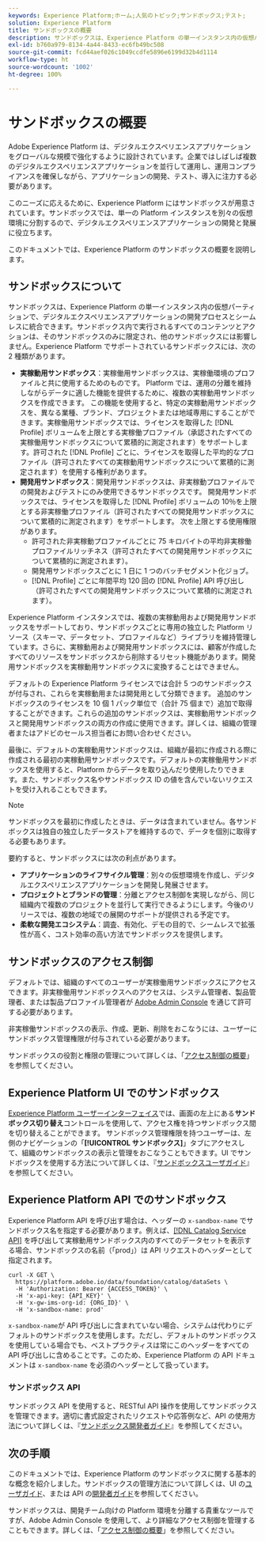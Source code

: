 ```yaml
---
keywords: Experience Platform;ホーム;人気のトピック;サンドボックス;テスト;
solution: Experience Platform
title: サンドボックスの概要
description: サンドボックスは、Experience Platform の単一インスタンス内の仮想パーティションで、デジタルエクスペリエンスアプリケーションの開発プロセスとシームレスに統合できます。
exl-id: b760a979-8134-4a44-8433-ec6fb49bc508
source-git-commit: fcd44aef026c1049ccdfe5896e6199d32b4d1114
workflow-type: ht
source-wordcount: '1002'
ht-degree: 100%

---
```


# サンドボックスの概要

Adobe Experience Platform は、デジタルエクスペリエンスアプリケーションをグローバルな規模で強化するように設計されています。企業ではしばしば複数のデジタルエクスペリエンスアプリケーションを並行して運用し、運用コンプライアンスを確保しながら、アプリケーションの開発、テスト、導入に注力する必要があります。

このニーズに応えるために、Experience Platform にはサンドボックスが用意されています。サンドボックスでは、単一の Platform インスタンスを別々の仮想環境に分割するので、デジタルエクスペリエンスアプリケーションの開発と発展に役立ちます。

このドキュメントでは、Experience Platform のサンドボックスの概要を説明します。

## サンドボックスについて

サンドボックスは、Experience Platform の単一インスタンス内の仮想パーティションで、デジタルエクスペリエンスアプリケーションの開発プロセスとシームレスに統合できます。サンドボックス内で実行されるすべてのコンテンツとアクションは、そのサンドボックスのみに限定され、他のサンドボックスには影響しません。Experience Platform でサポートされているサンドボックスには、次の 2 種類があります。

* **実稼動用サンドボックス**：実稼働用サンドボックスは、実稼働環境のプロファイルと共に使用するためのものです。 Platform では、運用の分離を維持しながらデータに適した機能を提供するために、複数の実稼動用サンドボックスを作成できます。 この機能を使用すると、特定の実稼動用サンドボックスを、異なる業種、ブランド、プロジェクトまたは地域専用にすることができます。実稼働用サンドボックスでは、ライセンスを取得した [!DNL Profile] ボリュームを上限とする実稼働プロファイル（承認されたすべての実稼働用サンドボックスについて累積的に測定されます）をサポートします。許可された [!DNL Profile] ごとに、ライセンスを取得した平均的なプロファイル（許可されたすべての実稼動用サンドボックスについて累積的に測定されます）を使用する権利があります。
* **開発用サンドボックス**：開発用サンドボックスは、非実稼動プロファイルでの開発およびテストにのみ使用できるサンドボックスです。 開発用サンドボックスでは、ライセンスを取得した [!DNL Profile] ボリュームの 10％を上限とする非実稼働プロファイル（許可されたすべての開発用サンドボックスについて累積的に測定されます）をサポートします。 次を上限とする使用権限があります。
   * 許可された非実稼動プロファイルごとに 75 キロバイトの平均非実稼働プロファイルリッチネス（許可されたすべての開発用サンドボックスについて累積的に測定されます）。
   * 開発用サンドボックスごとに 1 日に 1 つのバッチセグメント化ジョブ。
   * [!DNL Profile] ごとに年間平均 120 回の [!DNL Profile] API 呼び出し（許可されたすべての開発用サンドボックスについて累積的に測定されます）。

Experience Platform インスタンスでは、複数の実稼動用および開発用サンドボックスをサポートしており、サンドボックスごとに専用の独立した Platform リソース（スキーマ、データセット、プロファイルなど）ライブラリを維持管理しています。さらに、実稼動用および開発用サンドボックスには、顧客が作成したすべてのリソースをサンドボックスから削除するリセット機能があります。開発用サンドボックスを実稼動用サンドボックスに変換することはできません。

デフォルトの Experience Platform ライセンスでは合計 5 つのサンドボックスが付与され、これらを実稼動用または開発用として分類できます。 追加のサンドボックスのライセンスを 10 個 1 パック単位で（合計 75 個まで）追加で取得することができます。これらの追加のサンドボックスは、実稼動用サンドボックスと開発用サンドボックスの両方の作成に使用できます。詳しくは、組織の管理者またはアドビのセールス担当者にお問い合わせください。

最後に、デフォルトの実稼動用サンドボックスは、組織が最初に作成される際に作成される最初の実稼動用サンドボックスです。デフォルトの実稼働用サンドボックスを使用すると、Platform からデータを取り込んだり使用したりできます。また、サンドボックス名やサンドボックス ID の値を含んでいないリクエストを受け入れることもできます。 

>[!NOTE]
>
> サンドボックスを最初に作成したときは、データは含まれていません。各サンドボックスは独自の独立したデータストアを維持するので、データを個別に取得する必要もあります。

要約すると、サンドボックスには次の利点があります。

* **アプリケーションのライフサイクル管理**：別々の仮想環境を作成し、デジタルエクスペリエンスアプリケーションを開発し発展させます。
* **プロジェクトとブランドの管理**：分離とアクセス制御を実現しながら、同じ組織内で複数のプロジェクトを並行して実行できるようにします。今後のリリースでは、複数の地域での展開のサポートが提供される予定です。
* **柔軟な開発エコシステム**：調査、有効化、デモの目的で、シームレスで拡張性が高く、コスト効率の高い方法でサンドボックスを提供します。

## サンドボックスのアクセス制御

デフォルトでは、組織のすべてのユーザーが実稼働用サンドボックスにアクセスできます。非実稼働用サンドボックスへのアクセスは、システム管理者、製品管理者、または製品プロファイル管理者が [Adobe Admin Console](https://adminconsole.adobe.com) を通じて許可する必要があります。

非実稼働サンドボックスの表示、作成、更新、削除をおこなうには、ユーザーにサンドボックス管理権限が付与されている必要があります。

サンドボックスの役割と権限の管理について詳しくは、「[アクセス制御の概要](../access-control/home.md)」を参照してください。

## Experience Platform UI でのサンドボックス

[Experience Platform ユーザーインターフェイス](https://platform.adobe.com)では、画面の左上にある&#x200B;**サンドボックス切り替え**&#x200B;コントロールを使用して、アクセス権を持つサンドボックス間を切り替えることができます。  サンドボックス管理権限を持つユーザーは、左側のナビゲーションの「**[!UICONTROL サンドボックス]**」タブにアクセスして、組織のサンドボックスの表示と管理をおこなうこともできます。UI でサンドボックスを使用する方法について詳しくは、『[サンドボックスユーザガイド](ui/overview.md)』を参照してください。

## Experience Platform API でのサンドボックス

Experience Platform API を呼び出す場合は、ヘッダーの `x-sandbox-name` でサンドボックス名を指定する必要があります。例えば、[[!DNL Catalog Service API]](https://www.adobe.io/experience-platform-apis/references/catalog/) を呼び出して実稼動用サンドボックス内のすべてのデータセットを表示する場合、サンドボックスの名前（「prod」）は API リクエストのヘッダーとして指定されます。

```shell
curl -X GET \
  https://platform.adobe.io/data/foundation/catalog/dataSets \
  -H 'Authorization: Bearer {ACCESS_TOKEN}' \
  -H 'x-api-key: {API_KEY}' \
  -H 'x-gw-ims-org-id: {ORG_ID}' \
  -H 'x-sandbox-name: prod'
```

`x-sandbox-name`が API 呼び出しに含まれていない場合、システムは代わりにデフォルトのサンドボックスを使用します。ただし、デフォルトのサンドボックスを使用している場合でも、ベストプラクティスは常にこのヘッダーをすべての API 呼び出しに含めることです。このため、Experience Platform の API ドキュメントは `x-sandbox-name` を必須のヘッダーとして扱っています。

### サンドボックス API

サンドボックス API を使用すると、RESTful API 操作を使用してサンドボックスを管理できます。適切に書式設定されたリクエストや応答例など、API の使用方法について詳しくは、『[サンドボックス開発者ガイド](api/overview.md)』を参照してください。

## 次の手順

このドキュメントでは、Experience Platform のサンドボックスに関する基本的な概念を紹介しました。サンドボックスの管理方法について詳しくは、UI の[ユーザガイド](ui/overview.md)、または API の[開発者ガイド](./api/getting-started.md)を参照してください。

サンドボックスは、開発チーム向けの Platform 環境を分離する貴重なツールですが、Adobe Admin Console を使用して、より詳細なアクセス制御を管理することもできます。詳しくは、「[アクセス制御の概要](../access-control/home.md)」を参照してください。
